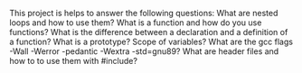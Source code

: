 This project is helps to answer the following questions:
What are nested loops and how to use them?
What is a function and how do you use functions?
What is the difference between a declaration and a definition of a function?
What is a prototype?
Scope of variables?
What are the gcc flags -Wall -Werror -pedantic -Wextra -std=gnu89?
What are header files and how to to use them with #include?

